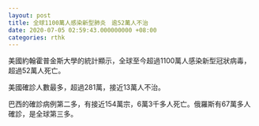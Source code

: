 ```yaml
---
layout: post
title: 全球1100萬人感染新型肺炎　逾52萬人不治
date: 2020-07-05 02:59:43.000000000 +08:00
categories: rthk
---
```


美國約翰霍普金斯大學的統計顯示，全球至今超過1100萬人感染新型冠狀病毒，超過52萬人死亡。

美國確診人數最多，超過281萬，接近13萬人不治。

巴西的確診病例第二多，有接近154萬宗，6萬3千多人死亡。俄羅斯有67萬多人確診，是全球第三多。
